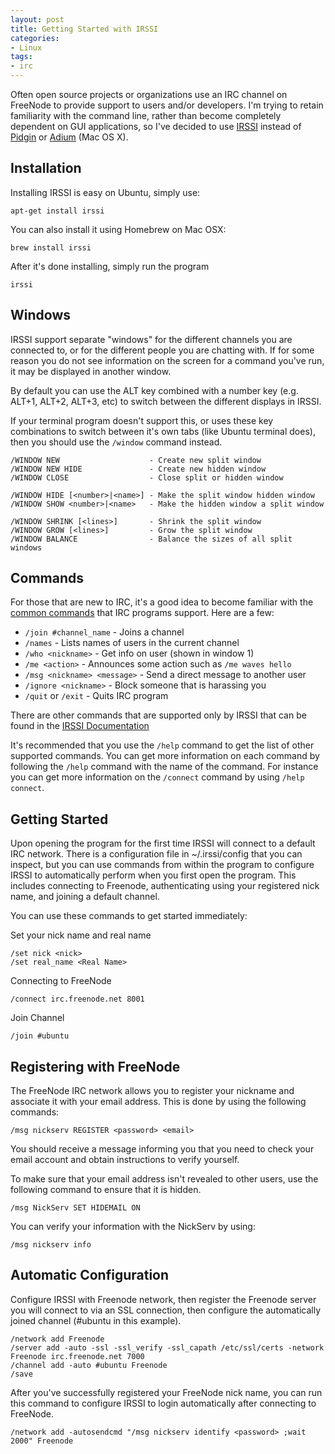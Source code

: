 ```yaml
---
layout: post
title: Getting Started with IRSSI
categories:
- Linux
tags:
- irc
---
```


Often open source projects or organizations use an IRC channel on FreeNode to
provide support to users and/or developers. I'm trying to retain familiarity
with the command line, rather than become completely dependent on GUI
applications, so I've decided to use [IRSSI](https://irssi.org/) instead of
[Pidgin](https://www.pidgin.im/) or [Adium](https://adium.im/) (Mac OS X).

## Installation

Installing IRSSI is easy on Ubuntu, simply use:

```shell
apt-get install irssi
```

You can also install it using Homebrew on Mac OSX:

```shell
brew install irssi
```

After it's done installing, simply run the program

```shell
irssi
```

## Windows

IRSSI support separate "windows" for the different channels you are connected
to, or for the different people you are chatting with. If for some reason you
do not see information on the screen for a command you've run, it may be
displayed in another window.

By default you can use the ALT key combined with a number key (e.g. ALT+1,
ALT+2, ALT+3, etc) to switch between the different displays in IRSSI.

If your terminal program doesn't support this, or uses these key combinations
to switch between it's own tabs (like Ubuntu terminal does), then you should
use the `/window` command instead.

```irc
/WINDOW NEW                    - Create new split window
/WINDOW NEW HIDE               - Create new hidden window
/WINDOW CLOSE                  - Close split or hidden window

/WINDOW HIDE [<number>|<name>] - Make the split window hidden window
/WINDOW SHOW <number>|<name>   - Make the hidden window a split window

/WINDOW SHRINK [<lines>]       - Shrink the split window
/WINDOW GROW [<lines>]         - Grow the split window
/WINDOW BALANCE                - Balance the sizes of all split windows
```

## Commands

For those that are new to IRC, it's a good idea to become familiar with
the [common commands](http://www.ircbeginner.com/ircinfo/ircc-commands.html)
that IRC programs support. Here are a few:

* `/join #channel_name` - Joins a channel
* `/names` - Lists names of users in the current channel
* `/who <nickname>` - Get info on user (shown in window 1)
* `/me <action>` - Announces some action such as `/me waves hello`
* `/msg <nickname> <message>` - Send a direct message to another user
* `/ignore <nickname>` - Block someone that is harassing you
* `/quit` or `/exit` - Quits IRC program

There are other commands that are supported only by IRSSI that can be found in
the [IRSSI Documentation](https://irssi.org/documentation/)

It's recommended that you use the `/help` command to get the list of other
supported commands. You can get more information on each command by following
the `/help` command with the name of the command. For instance you can get more
information on the `/connect` command by using `/help connect`.

## Getting Started

Upon opening the program for the first time IRSSI will connect to a default
IRC network. There is a configuration file in ~/.irssi/config that you can
inspect, but you can use commands from within the program to configure IRSSI to
automatically perform when you first open the program. This includes connecting
to Freenode, authenticating using your registered nick name, and joining a
default channel.

You can use these commands to get started immediately:

Set your nick name and real name

```irc
/set nick <nick>
/set real_name <Real Name>
```

Connecting to FreeNode

```irc
/connect irc.freenode.net 8001
```

Join Channel

```irc
/join #ubuntu
```

## Registering with FreeNode

The FreeNode IRC network allows you to register your nickname and associate
it with your email address. This is done by using the following commands:

```irc
/msg nickserv REGISTER <password> <email>
```

You should receive a message informing you that you need to check your email
account and obtain instructions to verify yourself.

To make sure that your email address isn't revealed to other users, use the
following command to ensure that it is hidden.

```irc
/msg NickServ SET HIDEMAIL ON
```

You can verify your information with the NickServ by using:

```irc
/msg nickserv info
```

## Automatic Configuration

Configure IRSSI with Freenode network, then register the Freenode server you
will connect to via an SSL connection, then configure the automatically joined
channel (#ubuntu in this example).

```irc
/network add Freenode
/server add -auto -ssl -ssl_verify -ssl_capath /etc/ssl/certs -network Freenode irc.freenode.net 7000
/channel add -auto #ubuntu Freenode
/save
```

After you've successfully registered your FreeNode nick name, you can run this
command to configure IRSSI to login automatically after connecting to FreeNode.

```irc
/network add -autosendcmd "/msg nickserv identify <password> ;wait 2000" Freenode
```
